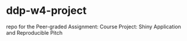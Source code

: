 # ddp-w4-project
repo for the Peer-graded Assignment: Course Project: Shiny Application and Reproducible Pitch
